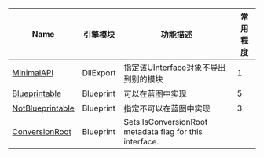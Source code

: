 | Name                                                         | 引擎模块  | 功能描述                                                | 常用程度 |
| ------------------------------------------------------------ | --------- | ------------------------------------------------------- | -------- |
| [MinimalAPI](UINTERFACE/UHT/MinimalAPI.md)                   | DllExport | 指定该UInterface对象不导出到别的模块                    | 1        |
| [Blueprintable](UINTERFACE/Blueprint/Blueprintable/Blueprintable.md) | Blueprint | 可以在蓝图中实现                                        | 5        |
| [NotBlueprintable](UINTERFACE/Blueprint/NotBlueprintable/NotBlueprintable.md) | Blueprint | 指定不可以在蓝图中实现                                  | 3        |
| [ConversionRoot](UINTERFACE/UHT/ConversionRoot.md)           | Blueprint | Sets IsConversionRoot metadata flag for this interface. |          |
